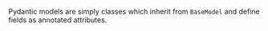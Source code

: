Pydantic models are simply classes which inherit from `BaseModel` and define fields as annotated attributes.

